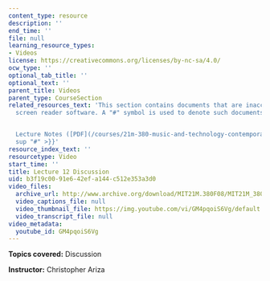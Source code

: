 ```yaml
---
content_type: resource
description: ''
end_time: ''
file: null
learning_resource_types:
- Videos
license: https://creativecommons.org/licenses/by-nc-sa/4.0/
ocw_type: ''
optional_tab_title: ''
optional_text: ''
parent_title: Videos
parent_type: CourseSection
related_resources_text: 'This section contains documents that are inaccessible to
  screen reader software. A "#" symbol is used to denote such documents.


  Lecture Notes ([PDF](/courses/21m-380-music-and-technology-contemporary-history-and-aesthetics-fall-2009/resources/mit21m_380f09_lec12)){{<
  sup "#" >}}'
resource_index_text: ''
resourcetype: Video
start_time: ''
title: Lecture 12 Discussion
uid: b3f19c00-91e6-42ef-a144-c512e353a3d0
video_files:
  archive_url: http://www.archive.org/download/MIT21M.380F08/MIT21M_380F09_lec12d_300k.mp4
  video_captions_file: null
  video_thumbnail_file: https://img.youtube.com/vi/GM4pqoiS6Vg/default.jpg
  video_transcript_file: null
video_metadata:
  youtube_id: GM4pqoiS6Vg
---
```


**Topics covered:** Discussion

**Instructor:** Christopher Ariza

